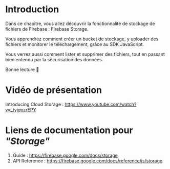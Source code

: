 # Introduction

Dans ce chapitre, vous allez découvrir la fonctionnalité de stockage de fichiers de Firebase : Firebase Storage.

Vous apprendrez comment créer un bucket de stockage, y uploader des fichiers et monitorer le téléchargement, grâce au SDK JavaScript.

Vous verrez aussi comment lister et supprimer des fichiers, tout en passant bien entendu par la sécurisation des données.

Bonne lecture 🙂

# Vidéo de présentation

Introducing Cloud Storage : https://www.youtube.com/watch?v=_tyjqozrEPY

# Liens de documentation pour _"Storage"_

1. Guide : https://firebase.google.com/docs/storage
2. API Reference : https://firebase.google.com/docs/reference/js/storage